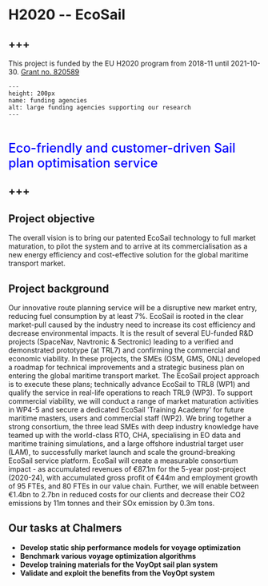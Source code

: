 # **H2020 -- EcoSail**

+++
---

This project is funded by the EU H2020 program from 2018-11 until 2021-10-30. [Grant no. 820589](https://ecosailnavigation.com/)


```{figure} ./images/ecosail.jpg 
---
height: 200px
name: funding agencies
alt: large funding agencies supporting our research
---
```

<br />


<span style = "color:blue; font-weight: 500; font-size: 25px;">Eco-friendly and customer-driven Sail plan optimisation service</span>

+++
---

## Project objective
The overall vision is to bring our patented EcoSail technology to full market maturation, to pilot the system and to arrive at its commercialisation as a new energy efficiency and cost-effective solution for the global maritime transport market. 

## Project background
Our innovative route planning service will be a disruptive new market entry, reducing fuel consumption by at least 7%. EcoSail is rooted in the clear market-pull caused by the industry need to increase its cost efficiency and decrease environmental impacts. It is the result of several EU-funded R&D projects (SpaceNav, Navtronic & Sectronic) leading to a verified and demonstrated prototype (at TRL7) and confirming the commercial and economic viability. In these projects, the SMEs (OSM, GMS, ONL) developed a roadmap for technical improvements and a strategic business plan on entering the global maritime transport market. The EcoSail project approach is to execute these plans; technically advance EcoSail to TRL8 (WP1) and qualify the service in real-life operations to reach TRL9 (WP3). To support commercial viability, we will conduct a range of market maturation activities in WP4-5 and secure a dedicated EcoSail 'Training Academy' for future maritime masters, users and commercial staff (WP2). We bring together a strong consortium, the three lead SMEs with deep industry knowledge have teamed up with the world-class RTO, CHA, specialising in EO data and maritime training simulations, and a large offshore industrial target user (LAM), to successfully market launch and scale the ground-breaking EcoSail service platform. EcoSail will create a measurable consortium impact - as accumulated revenues of €87.1m for the 5-year post-project (2020-24), with accumulated gross profit of €44m and employment growth of 95 FTEs, and 80 FTEs in our value chain. Further, we will enable between €1.4bn to 2.7bn in reduced costs for our clients and decrease their CO2 emissions by 11m tonnes and their SOx emission by 0.3m tons.

## Our tasks at Chalmers
- **Develop static ship performance models for voyage optimization**
- **Benchmark various voyage optimization algorithms**
- **Develop training materials for the VoyOpt sail plan system**
- **Validate and exploit the benefits from the VoyOpt system**



